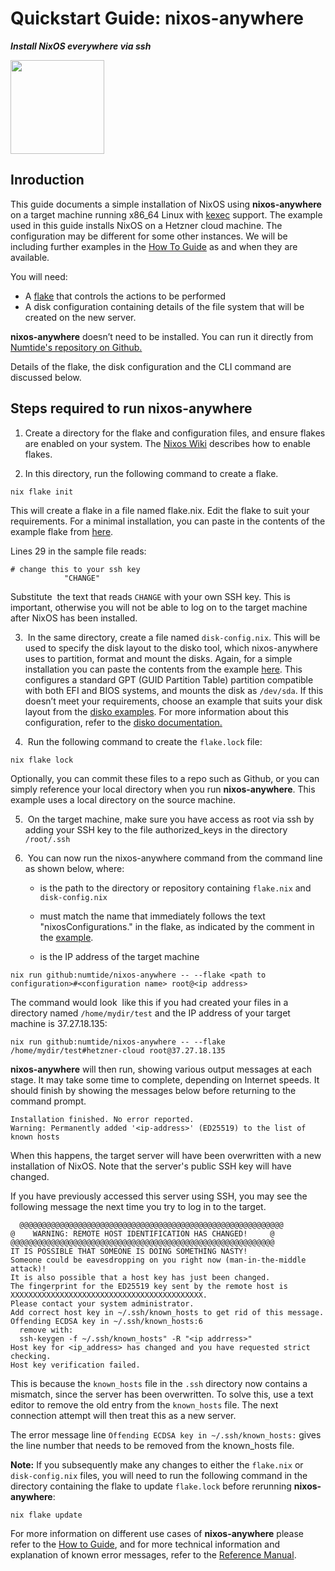 # Quickstart Guide: nixos-anywhere

**_Install NixOS everywhere via ssh_**

<img src="https://raw.githubusercontent.com/numtide/nixos-anywhere/main/docs/logo.png" width="150" height="150">

## Inroduction

This guide documents a simple installation of NixOS using **nixos-anywhere** on a target machine running x86_64 Linux with [kexec](https://man7.org/linux/man-pages/man8/kexec.8.html) support. The example used in this guide installs NixOS on a Hetzner cloud machine. The configuration may be different for some other instances. We will be including further examples in the [How To Guide](./docs/howtos.md) as and when they are available.

You will need:

- A [flake](https://nixos.wiki/wiki/Flakes) that controls the actions to be performed
- A disk configuration containing details of the file system that will be created on the new server.

**nixos-anywhere** doesn’t need to be installed. You can run it directly from [Numtide's repository on Github.](https://github.com/numtide/nixos-anywhere)

Details of the flake, the disk configuration and the CLI command are discussed below.

## Steps required to run nixos-anywhere

1. Create a directory for the flake and configuration files, and ensure flakes are enabled on your system. The [Nixos Wiki](https://nixos.wiki/wiki/Flakes#enable-flakes) describes how to enable flakes.

1. In this directory, run the following command to create a flake.

```
nix flake init
```

This will create a flake in a file named flake.nix. Edit the flake to suit your requirements. For a minimal installation, you can paste in the contents of the example flake from [here](https://github.com/numtide/nixos-anywhere-examples/blob/main/flake.nix).

Lines 29 in the sample file reads:

```
# change this to your ssh key
            "CHANGE"
```

Substitute  the text that reads ``CHANGE`` with your own SSH key. This is important, otherwise you will not be able to log on to the target machine after NixOS has been installed.

3.  In the same directory, create a file named `disk-config.nix`. This will be used to specify the disk layout to the disko tool, which nixos-anywhere uses to partition, format and mount the disks. Again, for a simple installation you can paste the contents from the example [here](https://github.com/numtide/nixos-anywhere-examples/blob/main/disk-config.nix). This configures a standard GPT (GUID Partition Table) partition compatible with both EFI and BIOS systems, and mounts the disk as `/dev/sda`. If this doesn’t meet your requirements, choose an example that suits your disk layout from the [disko examples](https://github.com/nix-community/disko/tree/master/example). For more information about this configuration, refer to the [disko documentation.](https://github.com/nix-community/disko)

4.  Run the following command to create the `flake.lock` file:

```
nix flake lock
```

Optionally, you can commit these files to a repo such as Github, or you can simply reference your local directory when you run **nixos-anywhere**. This example uses a local directory on the source machine.

5.  On the target machine, make sure you have access as root via ssh by adding your SSH key to the file authorized_keys in the directory `/root/.ssh`

6.  You can now run the nixos-anywhere command from the command line as shown below, where:
   
   - <path to configuration> is the path to the directory or repository containing `flake.nix` and `disk-config.nix`
   
   - <configuration name> must match the name that immediately follows the text "nixosConfigurations." in the flake, as indicated by the comment in the [example](http://./flake.nix.md).
   
   - <ip address> is the IP address of the target machine

```
nix run github:numtide/nixos-anywhere -- --flake <path to configuration>#<configuration name> root@<ip address>
```

The command would look  like this if you had created your files in a directory named `/home/mydir/test` and the IP address of your target machine is 37.27.18.135:

```
nix run github:numtide/nixos-anywhere -- --flake /home/mydir/test#hetzner-cloud root@37.27.18.135
```

**nixos-anywhere** will then run, showing various output messages at each stage. It may take some time to complete, depending on Internet speeds. It should finish by showing the messages below before returning to the command prompt.

```
Installation finished. No error reported.
Warning: Permanently added '<ip-address>' (ED25519) to the list of known hosts
```

When this happens, the target server will have been overwritten with a new installation of NixOS. Note that the server's public SSH key will have changed.

If you have previously accessed this server using SSH, you may see the following message the next time you try to log in to the target.

```
  @@@@@@@@@@@@@@@@@@@@@@@@@@@@@@@@@@@@@@@@@@@@@@@@@@@@@@@@@@@
@    WARNING: REMOTE HOST IDENTIFICATION HAS CHANGED!     @
@@@@@@@@@@@@@@@@@@@@@@@@@@@@@@@@@@@@@@@@@@@@@@@@@@@@@@@@@@@
IT IS POSSIBLE THAT SOMEONE IS DOING SOMETHING NASTY!
Someone could be eavesdropping on you right now (man-in-the-middle attack)!
It is also possible that a host key has just been changed.
The fingerprint for the ED25519 key sent by the remote host is
XXXXXXXXXXXXXXXXXXXXXXXXXXXXXXXXXXXXXXXXXXX.
Please contact your system administrator.
Add correct host key in ~/.ssh/known_hosts to get rid of this message.
Offending ECDSA key in ~/.ssh/known_hosts:6
  remove with:
  ssh-keygen -f ~/.ssh/known_hosts" -R "<ip addrress>"
Host key for <ip_address> has changed and you have requested strict checking.
Host key verification failed.
```

This is because the `known_hosts` file in the `.ssh` directory now contains a mismatch, since the server has been overwritten. To solve this, use a text editor to remove the old entry from the `known_hosts` file. The next connection attempt will then treat this as a new server.

The error message line `Offending ECDSA key in ~/.ssh/known_hosts:` gives the line number that needs to be removed from the known_hosts file.

**Note:** If you subsequently make any changes to either the `flake.nix` or `disk-config.nix` files, you will need to run the following command in the directory containing the flake to update `flake.lock` before rerunning **nixos-anywhere**:

```
nix flake update
```

For more information on different use cases of **nixos-anywhere** please refer to the [How to Guide](http://./docs/howtos.md), and for more technical information and explanation of known error messages, refer to the [Reference Manual](http://./docs/reference.md).
